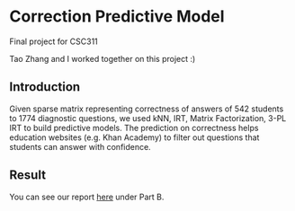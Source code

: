 # Correction Predictive Model
Final project for CSC311

Tao Zhang and I worked together on this project :)

## Introduction
Given sparse matrix representing correctness of answers of 542 students to 1774 diagnostic questions, we used kNN, IRT, Matrix Factorization, 3-PL IRT to build predictive models.
The prediction on correctness helps education websites (e.g. Khan Academy) to filter out questions that students can answer with confidence.

## Result
You can see our report [here](https://github.com/yiyi-z/Project-CorrectionPredictiveModel/blob/main/documentation/Project%20Report.pdf) under Part B.
